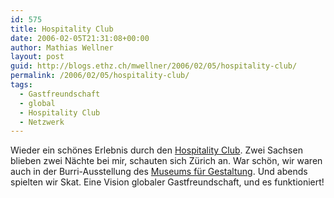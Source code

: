 ```yaml
---
id: 575
title: Hospitality Club
date: 2006-02-05T21:31:08+00:00
author: Mathias Wellner
layout: post
guid: http://blogs.ethz.ch/mwellner/2006/02/05/hospitality-club/
permalink: /2006/02/05/hospitality-club/
tags:
  - Gastfreundschaft
  - global
  - Hospitality Club
  - Netzwerk
---
```

Wieder ein schönes Erlebnis durch den [Hospitality Club](http://www.hospitalityclub.org). Zwei Sachsen blieben zwei Nächte bei mir, schauten sich Zürich an. War schön, wir waren auch in der Burri-Ausstellung des [Museums für Gestaltung](http://www.museum-gestaltung.ch/). Und abends spielten wir Skat. Eine Vision globaler Gastfreundschaft, und es funktioniert!